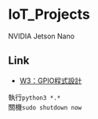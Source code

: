 # IoT_Projects
NVIDIA Jetson Nano  
## Link
+ [W3：GPIO程式設計](https://github.com/06160193/IoT_Projects/blob/main/W3%EF%BC%9AGPIO%E7%A8%8B%E5%BC%8F%E8%A8%AD%E8%A8%88/README_W3.md)


執行`python3 *.*`  
關機`sudo shutdown now`
